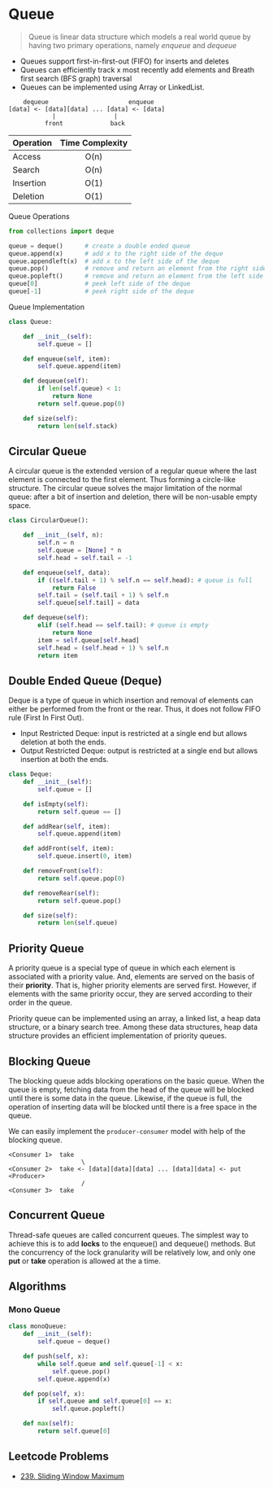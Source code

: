 # Queue

> Queue is linear data structure which models a real world queue by having two primary operations, namely _enqueue_ and _dequeue_

- Queues support first-in-first-out (FIFO) for inserts and deletes
- Queues can efficiently track x most recently add elements and Breath first search (BFS graph) traversal
- Queues can be implemented using Array or LinkedList.

```
    dequeue                      enqueue
[data] <- [data][data] ... [data] <- [data]
            |                |
          front             back
```

| Operation  | Time Complexity |
| ---------- | :-------------: |
| Access     | O(n)            |
| Search     | O(n)            |
| Insertion  | O(1)            |
| Deletion   | O(1)            |

Queue Operations
```py
from collections import deque

queue = deque()      # create a double ended queue
queue.append(x)      # add x to the right side of the deque
queue.appendleft(x)  # add x to the left side of the deque
queue.pop()          # remove and return an element from the right side of the deque
queue.popleft()      # remove and return an element from the left side of the deque
queue[0]             # peek left side of the deque
queue[-1]            # peek right side of the deque
```

Queue Implementation
```py
class Queue:

    def __init__(self):
        self.queue = []

    def enqueue(self, item):
        self.queue.append(item)

    def dequeue(self):
        if len(self.queue) < 1:
            return None
        return self.queue.pop(0)

    def size(self):
        return len(self.stack)
```

## Circular Queue

A circular queue is the extended version of a regular queue where the last element is connected to the first element. Thus forming a circle-like structure. The circular queue solves the major limitation of the normal queue: after a bit of insertion and deletion, there will be non-usable empty space.

```py
class CircularQueue():

    def __init__(self, n):
        self.n = n
        self.queue = [None] * n
        self.head = self.tail = -1

    def enqueue(self, data):
        if ((self.tail + 1) % self.n == self.head): # queue is full
            return False
        self.tail = (self.tail + 1) % self.n
        self.queue[self.tail] = data

    def dequeue(self):
        elif (self.head == self.tail): # queue is empty
            return None
        item = self.queue[self.head]
        self.head = (self.head + 1) % self.n
        return item
```

## Double Ended Queue (Deque)

Deque is a type of queue in which insertion and removal of elements can either be performed from the front or the rear. Thus, it does not follow FIFO rule (First In First Out).

- Input Restricted Deque: input is restricted at a single end but allows deletion at both the ends.
- Output Restricted Deque: output is restricted at a single end but allows insertion at both the ends.

```py
class Deque:
    def __init__(self):
        self.queue = []

    def isEmpty(self):
        return self.queue == []

    def addRear(self, item):
        self.queue.append(item)

    def addFront(self, item):
        self.queue.insert(0, item)

    def removeFront(self):
        return self.queue.pop(0)

    def removeRear(self):
        return self.queue.pop()

    def size(self):
        return len(self.queue)
```

## Priority Queue

A priority queue is a special type of queue in which each element is associated with a priority value. And, elements are served on the basis of their **priority**. That is, higher priority elements are served first. However, if elements with the same priority occur, they are served according to their order in the queue.

Priority queue can be implemented using an array, a linked list, a heap data structure, or a binary search tree. Among these data structures, heap data structure provides an efficient implementation of priority queues.

## Blocking Queue

The blocking queue adds blocking operations on the basic queue. When the queue is empty, fetching data from the head of the queue will be blocked until there is some data in the queue. Likewise, if the queue is full, the operation of inserting data will be blocked until there is a free space in the queue.

We can easily implement the `producer-consumer` model with help of the blocking queue.
```
<Consumer 1>  take
                    \
<Consumer 2>  take <- [data][data][data] ... [data][data] <- put <Producer>
                    /
<Consumer 3>  take
```

## Concurrent Queue

Thread-safe queues are called concurrent queues. The simplest way to achieve this is to add **locks** to the enqueue() and dequeue() methods. But the concurrency of the lock granularity will be relatively low, and only one **put** or **take** operation is allowed at the a time.

## Algorithms

### Mono Queue

```py
class monoQueue:
    def __init__(self):
        self.queue = deque()

    def push(self, x):
        while self.queue and self.queue[-1] < x:
            self.queue.pop()
        self.queue.append(x)

    def pop(self, x):
        if self.queue and self.queue[0] == x:
            self.queue.popleft()

    def max(self):
        return self.queue[0]
```

## Leetcode Problems

- [239. Sliding Window Maximum](https://leetcode.com/problems/sliding-window-maximum/)
